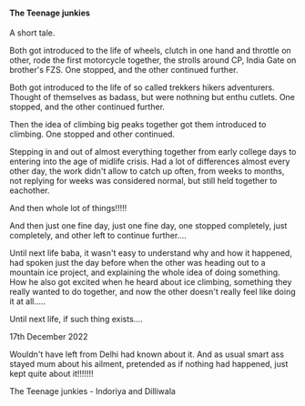 #### The Teenage junkies

A short tale.

Both got introduced to the life of wheels, clutch in one hand and throttle on other, rode the first
motorcycle together, the strolls around CP, India Gate on brother's FZS. One stopped, and the other
continued further.

Both got introduced to the life of so called trekkers hikers adventurers. Thought of themselves as
badass, but were nothning but enthu cutlets. One stopped, and the other continued further.

Then the idea of climbing big peaks together got them introduced to climbing. One stopped and other
continued.

Stepping in and out of almost everything together from early college days to entering into the age
of midlife crisis. Had a lot of differences almost every other day, the work didn't allow to catch
up often, from weeks to months, not replying for weeks was considered normal, but still held
together to eachother.

And then whole lot of things!!!!!

And then just one fine day, just one fine day, one stopped completely, just completely, and other
left to continue further....

Until next life baba, it wasn't easy to understand why and how it happened, had spoken just the day
before when the other was heading out to a mountain ice project, and explaining the whole idea of
doing something. How he also got excited when he heard about ice climbing, something they really
wanted to do together, and now the other doesn't really feel like doing it at all.....

Until next life, if such thing exists....

17th December 2022

Wouldn't have left from Delhi had known about it. And as usual smart ass stayed mum about his
ailment, pretended as if nothing had happened, just kept quite about it!!!!!!!

The Teenage junkies - Indoriya and Dilliwala
